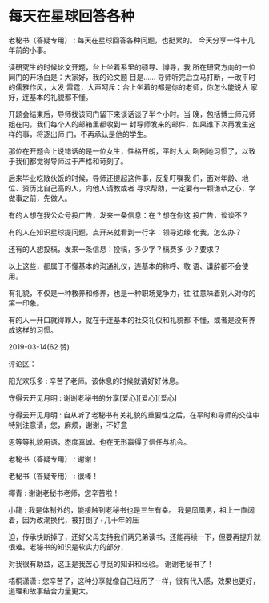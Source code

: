 # 每天在星球回答各种

老秘书（答疑专用） : 每天在星球回答各种问题，也挺累的。 今天分享一件十几年前的小事。

读研究生的时候论文开题，台上坐着系里的硕导、博导，我 所在研究方向的一位同门的开场白是：大家好，我的论文题 目是…… 导师听完后立马打断，一改平时的儒雅作风，大发 雷霆，大声呵斥：台上坐着的都是你的老师，你怎么能说大 家好，连基本的礼貌都不懂。

开题会结束后，导师找该同门留下来谈话谈了半个小时。当 晚，包括博士师兄师姐在内，我们每个人的邮箱里都收到一 封导师发来的邮件，如果谁下次再发生这样的事，将逐出师 门，不再承认是他的学生。

那位在开题会上说错话的是一位女生，性格开朗，平时大大 咧咧地习惯了，以致于我们都觉得导师过于严格和苛刻了。

后来毕业吃散伙饭的时候，导师还提起这件事，反复叮嘱我 们，面对年龄、地位、资历比自己高的人，向他人请教或者 寻求帮助，一定要有一颗谦恭之心，学做事之前，先做人。

有的人想在我公众号投广告，发来一条信息：在？想在你这 投广告，谈谈不？

有的人在知识星球提问题，点开来就看到一行字：领导边缘 化我，怎么办？

还有的人想投稿，发来一条信息：投稿，多少字？稿费多 少？要求？

以上这些，都属于不懂基本的沟通礼仪，连基本的称呼、敬 语、谦辞都不会使用。

有礼貌，不仅是一种教养和修养，也是一种职场竞争力，往 往意味着别人对你的第一印象。

有的人一开口就得罪人，就在于连基本的社交礼仪和礼貌都 不懂，或者是没有养成这样的习惯。

2019-03-14(62 赞)

评论区：

阳光欢乐多 : 辛苦了老师。该休息的时候就请好好休息。

守得云开见月明 : 谢谢老秘书的分享[爱心][爱心][爱心]

守得云开见月明 : 自从听了老秘书有关礼貌的重要性之后，在平时和导师的交往中特别注意请，您，麻烦，谢谢，不好意

思等等礼貌用语，态度真诚。也在无形赢得了信任与机会。

老秘书（答疑专用） : 谢谢！

老秘书（答疑专用） : 很棒！

椰青 : 谢谢老秘书老师，您辛苦啦！

小龍 : 我是体制外的，能接触到老秘书也是三生有幸。 我是凤凰男，祖上一直阔着，因为改潮换代，被打倒了+几十年的压

迫，传承快断掉了，还好父母支持我们两兄弟读书，还能再续一下，但要再提升就很难。老秘书的知识是软实力的部分，

对我很有助益，这正是我苦心寻觅的知识和经验。 谢谢老秘书了！

梧桐潇潇 : 您辛苦了，这种分享就像自己经历了一样，很有代入感，效果也更好，道理和故事结合力量更大。